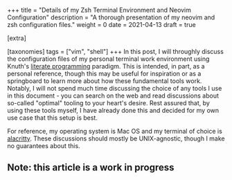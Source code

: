 +++
title = "Details of my Zsh Terminal Environment and Neovim Configuration"
description = "A thorough presentation of my neovim and zsh configuration files."
weight = 0
date = 2021-04-13
draft = true

[extra]

[taxonomies]
tags = ["vim", "shell"]
+++
In this post, I will throughly discuss the configuration files of my personal terminal work environment using Knuth's [literate programming](https://en.wikipedia.org/wiki/Literate_programming) paradigm.
This is intended, in part, as a personal reference, though this may be useful for inspiration or as a springboard to learn more about how these fundamental tools work.
Notably, I will not spend much time discussing the choice of any tools I use in this document - you can search on the web and read discussions about so-called "optimal" tooling to your heart's desire.
Rest assured that, by using these tools myself, I have already done this and decided for my own use case that this setup is best.

For reference, my operating system is Mac OS and my terminal of choice is [alacritty](https://github.com/alacritty/alacritty).
These discussions should mostly be UNIX-agnostic, though I make no guarantees about this.

## Note: this article is a work in progress
<!--
- IDE emulation
- obsess sessions / persistence
- taboo
- statusline
- vim fugitive
- no swap trick / checktime
- getcwd
- terminal commands
- Taboo customization
- fzf scripts (Fo)
- :cd vs :lcd
- each tab has a purpose and a :lcd
- Using :Files (to search in the current local directory) and :Fo (to search more globally)
 -->
 
